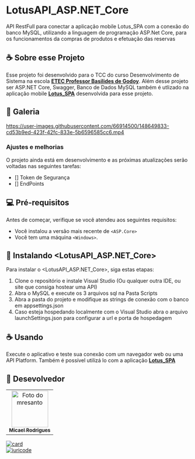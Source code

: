 # LotusAPI_ASP.NET_Core

API RestFull para conectar a aplicação mobile Lotus_SPA com a conexão do banco MySQL, utilizando a linguagem de programação ASP.Net Core, para os funcionamentos da compras de produtos e efetuação das reservas

## ☕ Sobre esse Projeto

Esse projeto foi desenvolvido para o TCC do curso Desenvolvimento de Sistema na escola **[ETEC Professor Basilides de Godoy](https://basilides.com.br)**.
Além desse projeto ser ASP.NET Core, Swagger, Banco de Dados MySQL também é utlizado na aplicação mobile **[Lotus_SPA](https://github.com/mresanto/LotusSPA_AndroidStudio_Java)** desenvolvida para esse projeto.

## 📸 Galeria

https://user-images.githubusercontent.com/66914500/148649833-cd53b9ed-423f-42fc-833e-5b6596585cc6.mp4

### Ajustes e melhorias

O projeto ainda está em desenvolvimento e as próximas atualizações serão voltadas nas seguintes tarefas:

- [] Token de Segurança
- [] EndPoints

## 💻 Pré-requisitos

Antes de começar, verifique se você atendeu aos seguintes requisitos:
<!---Estes são apenas requisitos de exemplo. Adicionar, duplicar ou remover conforme necessário--->
* Você instalou a versão mais recente de `<ASP.Core>`
* Você tem uma máquina `<Windows>`.

## 🚀 Instalando <LotusAPI_ASP.NET_Core>

Para instalar o <LotusAPI_ASP.NET_Core>, siga estas etapas:

1) Clone o repositório e instale Visual Studio (Ou qualquer outra IDE, ou site que consiga hostear uma API)
2) Abra o MySQL e execute os 3 arquivos sql na Pasta Scripts
3) Abra a pasta do projeto e modifique as strings de conexão com o banco em appsettings.json
4) Caso esteja hospedando localmente com o Visual Studio abra o arquivo launchSettings.json para configurar a url e porta de hospedagem

## ☕ Usando <Lotus-Api>
  
Execute o aplicativo e teste sua conexão com um navegador web ou uma API Platform. Também é possível utilizá lo com a aplicação **[Lotus_SPA](https://github.com/mresanto/LotusSPA_AndroidStudio_Java)**
  
## 💖 Desevolvedor

<table>
  <tr>
     <td align="center">
      <a href="#">
        <img src="https://avatars.githubusercontent.com/u/66914500?v=4" width="100px;" alt="Foto do mresanto"/><br>
        <sub>
          <b>Micael Rodrigues</b>
        </sub>
      </a>
    </td>
</table>
  
 [![card](https://github-readme-stats.vercel.app/api?username=mresanto&theme=dark&show_icons=true)](https://github.com/iuricode/)<br>
[![iuricode](https://github-readme-stats.vercel.app/api/top-langs/?username=mresanto&hide=html&layout=compact&theme=dark)](https://github.com/iuricode/)



